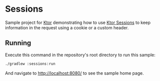 # Sessions

Sample project for [Ktor](https://ktor.io) demonstrating how to use [Ktor Sessions](https://ktor.io/docs/sessions.html) to keep information in the request
using a cookie or a custom header.

## Running

Execute this command in the repository's root directory to run this sample:

```bash
./gradlew :sessions:run
```

And navigate to [http://localhost:8080/](http://localhost:8080/) to see the sample home page.  
